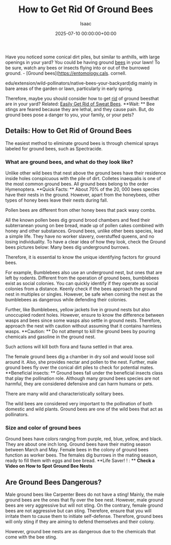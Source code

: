 ﻿---
title: How to Get Rid Of Ground Bees
description: Have you noticed some conical dirt piles, but similar to anthills, with large openings in your yard? You could be having ground bees in your lawn!
slug: /how-to-get-rid-of-ground-bees/
date: 2025-07-10 00:00:00+00:00
lastmod: 2025-07-10 00:00:00+03:00
author: Isaac
categories:
- Bees
- Guide
tags:
- bees
- rid
- ground
layout: post
---

Have you noticed some conical dirt piles, but similar to anthills, with large openings in your yard? You could be having ground [bees](https://pestpolicy.com/get-rid-sweat-bees/) in your lawn! To be sure, watch any bees or insects flying into or out of the burrowed ground. - [Ground bees](https://entomology.cals. cornell.

edu/extension/wild-pollinators/native-bees-your-backyard)dig mainly in bare areas of the garden or lawn, particularly in early spring.

Therefore, maybe you should consider how to get [rid](https://pestpolicy.com/how-to-get-rid-of-carpenter-bees-without-killing-them/) of ground beesthat are in your yard? Related: [Easily Get Rid of Sweat Bees](https://pestpolicy.com/get-rid-sweat-bees/). **Wait: ** Bee stings are feared because they are lethal, and they cause pain. But, do ground bees pose a danger to you, your family, or your pets?

##  Details: How to Get Rid of Ground Bees

The easiest method to eliminate ground bees is through chemical sprays labeled for ground bees, such as Spectracide.

###  What are ground bees, and what do they look like?

Unlike other wild bees that nest above the ground bees have their residence inside holes conspicuous with the pile of dirt. Colletes inaequalis is one of the most common ground bees. All ground bees belong to the order Hymenoptera. **Quick Facts: ** About 70% of the 20, 000 bees species have their nests in the ground. However, apart from the honeybees, other types of honey bees leave their nests during fall.

Pollen bees are different from other honey bees that pack waxy combs.

All the known pollen bees dig ground brood chambers and feed their subterranean young on bee bread, made up of pollen cakes combined with honey and other substances. Ground bees, unlike other bees species, lead a simple life. They have no worker slavery, overstuffed queens, and no losing individuality. To have a clear idea of how they look, check the Ground bees pictures below: Many bees dig underground burrows.

Therefore, it is essential to know the unique identifying factors for ground bees.

For example, Bumblebees also use an underground nest, but ones that are left by rodents. Different from the operation of ground bees, bumblebees exist as social colonies. You can quickly identify if they operate as social colonies from a distance. Keenly check if the bees approach the ground nest in multiples or singles. However, be safe when coming the nest as the bumblebees as dangerous while defending their colonies.

Further, like Bumblebees, yellow jackets live in ground nests but also unoccupied rodent holes. However, ensure to know the difference between wasps and bees since some wasps also settle in ground nests. Therefore, approach the nest with caution without assuming that it contains harmless wasps. **Caution: ** Do not attempt to kill the ground bees by pouring chemicals and gasoline in the ground nest.

Such actions will kill both flora and fauna settled in that area.

The female ground bees dig a chamber in dry soil and would loose soil around it. Also, she provides nectar and pollen to the nest. Further, male ground bees fly over the conical dirt piles to check for potential mates. **Beneficial insects: ** Ground bees fall under the beneficial insects class that play the pollination role. Although many ground bees species are not harmful, they are considered defensive and can harm humans or pets.

There are many wild and characteristically solitary bees.

The wild bees are considered very important to the pollination of both domestic and wild plants. Ground bees are one of the wild bees that act as pollinators.

###  Size and color of ground bees

Ground bees have colors ranging from purple, red, blue, yellow, and black. They are about one inch long. Ground bees have their mating season between March and May. Female bees in the colony of ground bees function as worker bees. The females dig burrows in the mating season, ready to fill them with eggs and bee bread. **Life Saver! ! : ** **Check a Video on How to Spot Ground Bee Nests**

##  Are Ground Bees Dangerous?

Male ground bees like Carpenter Bees do not have a sting! Mainly, the male ground bees are the ones that fly over the bee nest. However, male ground bees are very aggressive but will not sting. On the contrary, female ground bees are not aggressive but can sting. Therefore, ensure that you will irritate them to cause them to initiate self-defense. Therefore, ground bees will only sting if they are aiming to defend themselves and their colony.

However, ground bee nests are as dangerous due to the chemicals that come with the bee sting.

